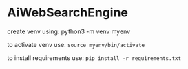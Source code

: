 # AiWebSearchEngine

create venv using:
python3 -m venv myenv

to activate venv use:
```source myenv/bin/activate```

to install requirements use:
```pip install -r requirements.txt```

